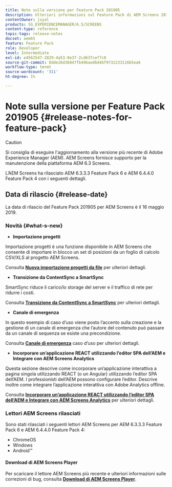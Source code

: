 ```yaml
---
title: Note sulla versione per Feature Pack 201905
description: Ulteriori informazioni sul Feature Pack di AEM Screens 201905 rilasciato il 16 maggio 2019.
contentOwner: jsyal
products: SG_EXPERIENCEMANAGER/6.5/SCREENS
content-type: reference
topic-tags: release-notes
docset: aem65
feature: Feature Pack
role: Developer
level: Intermediate
exl-id: e4562547-2829-4a53-8e37-2cd637cef7c8
source-git-commit: 8dde26d36847fb496aed6d4bf9732233116b5ea6
workflow-type: tm+mt
source-wordcount: '311'
ht-degree: 1%

---
```


# Note sulla versione per Feature Pack 201905 {#release-notes-for-feature-pack}

>[!CAUTION]
>
>Si consiglia di eseguire l&#39;aggiornamento alla versione più recente di Adobe Experience Manager (AEM). AEM Screens fornisce supporto per la manutenzione della piattaforma AEM 6.3 Screens.

L’AEM Screens ha rilasciato AEM 6.3.3.3 Feature Pack 6 e AEM 6.4.4.0 Feature Pack 4 con i seguenti dettagli.

## Data di rilascio {#release-date}

La data di rilascio del Feature Pack 201905 per AEM Screens è il 16 maggio 2019.

### Novità {#what-s-new}

* **Importazione progetti**

Importazione progetti è una funzione disponibile in AEM Screens che consente di importare in blocco un set di posizioni da un foglio di calcolo CSV/XLS al progetto AEM Screens.

Consulta **[Nuova importazione progetti da file](project-importer.md)** per ulteriori dettagli.

* **Transizione da ContentSync a SmartSync**

SmartSync riduce il carico/lo storage del server e il traffico di rete per ridurre i costi.

Consulta **[Transizione da ContentSync a SmartSync](smartsync.md)** per ulteriori dettagli.

* **Canale di emergenza**

In questo esempio di caso d’uso viene posto l’accento sulla creazione e la gestione di un canale di emergenza che l’autore del contenuto può passare da un canale di sequenza se esiste una precondizione.

Consulta **[Canale di emergenza](emergency-channel.md)** caso d’uso per ulteriori dettagli.

* **Incorporare un’applicazione REACT utilizzando l’editor SPA dell’AEM e Integrare con AEM Screens Analytics**

Questa sezione descrive come incorporare un’applicazione interattiva a pagina singola utilizzando REACT (o un Angular) utilizzando l’editor SPA dell’AEM. I professionisti dell’AEM possono configurare l’editor. Descrive inoltre come integrare l’applicazione interattiva con Adobe Analytics offline.

Consulta **[Incorporare un’applicazione REACT utilizzando l’editor SPA dell’AEM e Integrare con AEM Screens Analytics](embedding-react-app.md)** per ulteriori dettagli.

### Lettori AEM Screens rilasciati

Sono stati rilasciati i seguenti lettori AEM Screens per AEM 6.3.3.3 Feature Pack 6 e AEM 6.4.4.0 Feature Pack 4:

* ChromeOS
* Windows
* Android™

#### Download di AEM Screens Player

Per scaricare il lettore AEM Screens più recente e ulteriori informazioni sulle correzioni di bug, consulta **[Download di AEM Screens Player](https://download.macromedia.com/screens/)**.
